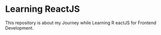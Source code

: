 # Learning ReactJS

This repository is about my Journey while Learning R eactJS for Frontend Development.


